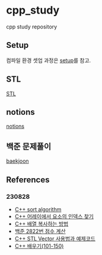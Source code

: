# cpp_study
cpp study repository

## Setup
컴파일 환경 셋업 과정은 [setup](./setup.md)를 참고.

## STL
[STL](./STL/README.md)

## notions
[notions](./notions/README.md)

## 백준 문제풀이
[baekjoon](./baekjoon/README.md)


## References
### 230828
* [C++ sort algorithm](https://blockdmask.tistory.com/178) 
* [C++ 어레이에서 요소의 인덱스 찾기](https://www.techiedelight.com/ko/find-index-of-an-element-in-array-cpp/)
* [C++ 배열 복사하는 방법](https://codechacha.com/ko/cpp-copy-array/)
* [백준 2822번 점수 계산](https://jaimemin.tistory.com/843)
* [C++ STL Vector 사용법과 예제코드](https://cocoon1787.tistory.com/244)
* [C++ 배우기(101-150)](https://www.acmicpc.net/workbook/view/568)
